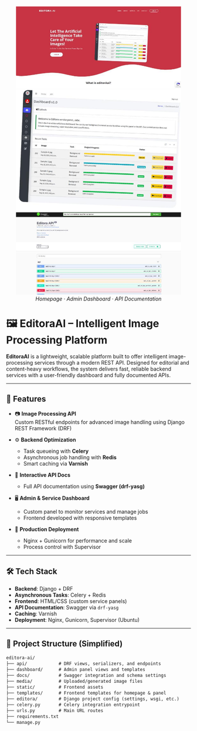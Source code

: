 <p align="center">
  <img src="./hp.jpg" alt="EditoraAI Homepage" width="450"/>
  <img src="./dash.jpg" alt="Service Dashboard" width="450"/>
  <img src="./doc.jpg" alt="API Docs" width="450"/>
  <br><em>Homepage · Admin Dashboard · API Documentation</em>
</p>

# 🖼️ EditoraAI – Intelligent Image Processing Platform

**EditoraAI** is a lightweight, scalable platform built to offer intelligent image-processing services through a modern REST API. Designed for editorial and content-heavy workflows, the system delivers fast, reliable backend services with a user-friendly dashboard and fully documented APIs.

---

## 🚀 Features

- 📷 **Image Processing API**  
  Custom RESTful endpoints for advanced image handling using Django REST Framework (DRF)

- ⚙️ **Backend Optimization**
  - Task queueing with **Celery**
  - Asynchronous job handling with **Redis**
  - Smart caching via **Varnish**

- 🧪 **Interactive API Docs**
  - Full API documentation using **Swagger (drf-yasg)**

- 🖥️ **Admin & Service Dashboard**
  - Custom panel to monitor services and manage jobs
  - Frontend developed with responsive templates

- 📡 **Production Deployment**
  - Nginx + Gunicorn for performance and scale
  - Process control with Supervisor

---

## 🛠️ Tech Stack

- **Backend**: Django + DRF
- **Asynchronous Tasks**: Celery + Redis
- **Frontend**: HTML/CSS (custom service panels)
- **API Documentation**: Swagger via `drf-yasg`
- **Caching**: Varnish
- **Deployment**: Nginx, Gunicorn, Supervisor (Ubuntu)

---

## 📁 Project Structure (Simplified)

```plaintext
editora-ai/
├── api/            # DRF views, serializers, and endpoints
├── dashboard/      # Admin panel views and templates
├── docs/           # Swagger integration and schema settings
├── media/          # Uploaded/generated image files
├── static/         # Frontend assets
├── templates/      # Frontend templates for homepage & panel
├── editora/        # Django project config (settings, wsgi, etc.)
├── celery.py       # Celery integration entrypoint
├── urls.py         # Main URL routes
├── requirements.txt
└── manage.py
